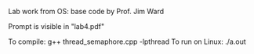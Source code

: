 Lab work from OS: base code by Prof. Jim Ward

Prompt is visible in "lab4.pdf"

To compile: g++ thread_semaphore.cpp -lpthread
To run on Linux: ./a.out
